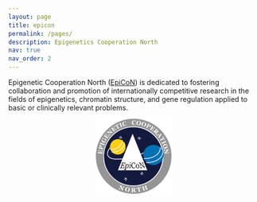 ```yaml
---
layout: page
title: epicon
permalink: /pages/
description: Epigenetics Cooperation North
nav: true
nav_order: 2
---
```


Epigenetic Cooperation North ([EpiCoN](https://epicon-umu.github.io)) is dedicated to fostering collaboration and promotion of internationally competitive research in the fields of epigenetics, chromatin structure, and gene regulation applied to basic or clinically relevant problems.


<div style="display: flex; justify-content: center; align-items: center;">
    <img src="/assets/img/epicon.png" alt="" style="width: 30%; height: auto;">
</div>
